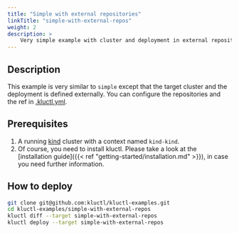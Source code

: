 ```yaml
---
title: "Simple with external repositories"
linkTitle: "simple-with-external-repos"
weight: 2
description: >
    Very simple example with cluster and deployment in external repositories.
---
```

## Description
This example is very similar to `simple` except that the
target cluster and the deployment is defined externally. You can configure the repositories and the ref in
[.kluctl.yml](https://github.com/kluctl/kluctl-examples/blob/main/simple-with-external-repos/.kluctl.yml).

## Prerequisites
1) A running [kind](https://kind.sigs.k8s.io/) cluster with a context named `kind-kind`.
2) Of course, you need to install kluctl. Please take a look at the
   [installation guide]({{< ref "getting-started/installation.md" >}}), in case you need further information.

## How to deploy
```bash
git clone git@github.com:kluctl/kluctl-examples.git
cd kluctl-examples/simple-with-external-repos
kluctl diff --target simple-with-external-repos
kluctl deploy --target simple-with-external-repos
```